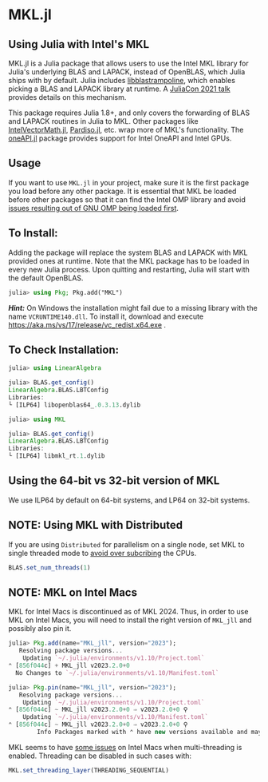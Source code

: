 # MKL.jl

## Using Julia with Intel's MKL

MKL.jl is a Julia package that allows users to use the Intel MKL library for Julia's underlying BLAS and LAPACK, instead of OpenBLAS, which Julia ships with by default. Julia includes [libblastrampoline](https://github.com/staticfloat/libblastrampoline), which enables picking a BLAS and LAPACK library at runtime. A [JuliaCon 2021 talk](https://www.youtube.com/watch?v=t6hptekOR7s) provides details on this mechanism. 

This package requires Julia 1.8+, and only covers the forwarding of BLAS and LAPACK routines in Julia to MKL. Other packages like [IntelVectorMath.jl](https://github.com/JuliaMath/IntelVectorMath.jl), [Pardiso.jl](https://github.com/JuliaSparse/Pardiso.jl), etc. wrap more of MKL's functionality. The [oneAPI.jl](https://github.com/JuliaGPU/oneAPI.jl) package provides support for Intel OneAPI and Intel GPUs.

## Usage

If you want to use `MKL.jl` in your project, make sure it is the first package you load before any other package. It is essential that MKL be loaded before other packages so that it can find the Intel OMP library and avoid [issues resulting out of GNU OMP being loaded first](https://github.com/JuliaPackaging/BinaryBuilder.jl/issues/700).

## To Install:

Adding the package will replace the system BLAS and LAPACK with MKL provided ones at runtime. Note that the MKL package has to be loaded in every new Julia process. Upon quitting and restarting, Julia will start with the default OpenBLAS.
```julia
julia> using Pkg; Pkg.add("MKL")
```
***Hint:*** On Windows the installation might fail due to a missing library with the name `VCRUNTIME140.dll`. To install it, download and execute https://aka.ms/vs/17/release/vc_redist.x64.exe .

## To Check Installation:

```julia
julia> using LinearAlgebra

julia> BLAS.get_config()
LinearAlgebra.BLAS.LBTConfig
Libraries: 
└ [ILP64] libopenblas64_.0.3.13.dylib

julia> using MKL

julia> BLAS.get_config()
LinearAlgebra.BLAS.LBTConfig
Libraries: 
└ [ILP64] libmkl_rt.1.dylib
```

## Using the 64-bit vs 32-bit version of MKL

We use ILP64 by default on 64-bit systems, and LP64 on 32-bit systems.

## NOTE: Using MKL with Distributed

If you are using `Distributed` for parallelism on a single node, set MKL to single threaded mode to [avoid over subcribing](https://github.com/JuliaLinearAlgebra/MKL.jl/issues/122) the CPUs. 

```julia
BLAS.set_num_threads(1)
```

## NOTE: MKL on Intel Macs
MKL for Intel Macs is discontinued as of MKL 2024. Thus, in order to use MKL on Intel Macs, you will need to install the right version of `MKL_jll` and possibly also pin it.

```julia
julia> Pkg.add(name="MKL_jll", version="2023");
   Resolving package versions...
    Updating `~/.julia/environments/v1.10/Project.toml`
⌃ [856f044c] + MKL_jll v2023.2.0+0
  No Changes to `~/.julia/environments/v1.10/Manifest.toml`

julia> Pkg.pin(name="MKL_jll", version="2023");
   Resolving package versions...
    Updating `~/.julia/environments/v1.10/Project.toml`
⌃ [856f044c] ~ MKL_jll v2023.2.0+0 ⇒ v2023.2.0+0 ⚲
    Updating `~/.julia/environments/v1.10/Manifest.toml`
⌃ [856f044c] ~ MKL_jll v2023.2.0+0 ⇒ v2023.2.0+0 ⚲
        Info Packages marked with ⌃ have new versions available and may be upgradable.
```

MKL seems to have [some issues](https://github.com/JuliaLinearAlgebra/MKL.jl/issues/129) on Intel Macs when multi-threading is enabled. Threading can be disabled in such cases with:

```julia
MKL.set_threading_layer(THREADING_SEQUENTIAL)
```
